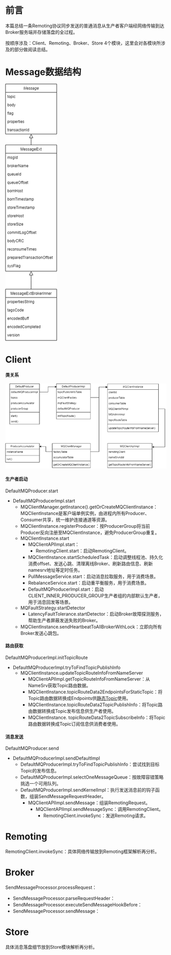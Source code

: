 # 前言

本篇总结一条Remoting协议同步发送的普通消息从生产者客户端经网络传输到达Broker服务端并存储落盘的全过程。

按顺序涉及：Client、Remoting、Broker、Store 4个模块，这里会对各模块所涉及的部分做阅读总结。

# Message数据结构

![Message继承体系.drawio](../images/Message继承体系.drawio.png)

# Client

#### 类关系

![Remoting协议生产者类图.drawio](../images/Remoting协议生产者类图.drawio.png)


#### 生产者启动

DefaultMQProducer.start
- DefaultMQProducerImpl.start
  - MQClientManager.getInstance().getOrCreateMQClientInstance：MQClientInstance是客户端单例实例，由进程内所有Producer、Consumer共享，统一维护连接通道等资源。
  - MQClientInstance.registerProducer：按ProducerGroup将当前Producer反向注册至MQClientInstance，避免ProducerGroup重复。
  - MQClientInstance.start
    - MQClientAPIImpl.start：
      - RemotingClient.start：启动RemotingClient。
    - MQClientInstance.startScheduledTask：启动调整线程池、持久化消费offset、发送心跳、清理离线Broker、刷新路由信息、刷新namesrv地址等定时任务。
    - PullMessageService.start：启动消息拉取服务，用于消费场景。
    - RebalanceService.start：启动重平衡服务，用于消费场景。
    - DefaultMQProducerImpl.start：启动CLIENT_INNER_PRODUCER_GROUP生产者组的内部默认生产者，用于消息回发等场景。
  - MQFaultStrategy.startDetector
    - LatencyFaultTolerance.startDetector：启动Broker故障探测服务，帮助生产者屏蔽发送失败的Broker。
  - MQClientInstance.sendHeartbeatToAllBrokerWithLock：立即向所有Broker发送心跳包。
#### 路由获取

DefaultMQProducerImpl.initTopicRoute

- DefaultMQProducerImpl.tryToFindTopicPublishInfo
  - MQClientInstance.updateTopicRouteInfoFromNameServer
    - MQClientAPIImpl.getTopicRouteInfoFromNameServer：从NameSrv获取Topic路由数据。
    - MQClientInstance.topicRouteData2EndpointsForStaticTopic：将Topic路由数据转换成Endpoints供[静态Topic](https://github.com/apache/rocketmq/wiki/RIP-21-logical-queue-abstraction-for-static-topic-and-fast-scale-out)使用。
    - MQClientInstance.topicRouteData2TopicPublishInfo：将Topic路由数据转换成Topic发布信息供生产者使用。
    - MQClientInstance. topicRouteData2TopicSubscribeInfo：将Topic路由数据转换成Topic订阅信息供消费者使用。

#### 消息发送

DefaultMQProducer.send
- DefaultMQProducerImpl.sendDefaultImpl
  - DefaultMQProducerImpl.tryToFindTopicPublishInfo：尝试找到目标Topic的发布信息。
  - DefaultMQProducerImpl.selectOneMessageQueue：按故障容错策略挑选一个可用队列。
  - DefaultMQProducerImpl.sendKernelImpl：执行发送消息前的钩子函数，组装SendMessageRequestHeader。
    - MQClientAPIImpl.sendMessage：组装RemotingRequest。
      - MQClientAPIImpl.sendMessageSync：调用RemotingClient。
        - RemotingClient.invokeSync：发送Remoting请求。

# Remoting

RemotingClient.invokeSync：具体网络传输放到Remoting框架解析再分析。

# Broker

SendMessageProcessor.processRequest：

- SendMessageProcessor.parseRequestHeader：
- SendMessageProcessor.executeSendMessageHookBefore：
- SendMessageProcessor.sendMessage：

# Store
具体消息落盘细节放到Store模块解析再分析。



